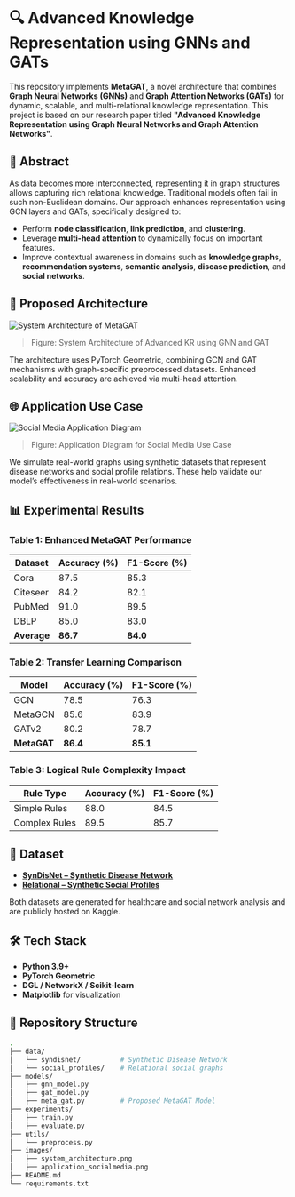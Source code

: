 # 🔍 Advanced Knowledge Representation using GNNs and GATs

This repository implements **MetaGAT**, a novel architecture that combines **Graph Neural Networks (GNNs)** and **Graph Attention Networks (GATs)** for dynamic, scalable, and multi-relational knowledge representation. This project is based on our research paper titled **"Advanced Knowledge Representation using Graph Neural Networks and Graph Attention Networks"**.

## 📄 Abstract

As data becomes more interconnected, representing it in graph structures allows capturing rich relational knowledge. Traditional models often fail in such non-Euclidean domains. Our approach enhances representation using GCN layers and GATs, specifically designed to:

- Perform **node classification**, **link prediction**, and **clustering**.
- Leverage **multi-head attention** to dynamically focus on important features.
- Improve contextual awareness in domains such as **knowledge graphs**, **recommendation systems**, **semantic analysis**, **disease prediction**, and **social networks**.

## 🧠 Proposed Architecture

![System Architecture of MetaGAT](./images/system_architecture.png)

> Figure: System Architecture of Advanced KR using GNN and GAT

The architecture uses PyTorch Geometric, combining GCN and GAT mechanisms with graph-specific preprocessed datasets. Enhanced scalability and accuracy are achieved via multi-head attention.

## 🌐 Application Use Case

![Social Media Application Diagram](./images/application_socialmedia.png)

> Figure: Application Diagram for Social Media Use Case

We simulate real-world graphs using synthetic datasets that represent disease networks and social profile relations. These help validate our model’s effectiveness in real-world scenarios.

## 📊 Experimental Results

### Table 1: Enhanced MetaGAT Performance

| Dataset   | Accuracy (%) | F1-Score (%) |
|-----------|--------------|--------------|
| Cora      | 87.5         | 85.3         |
| Citeseer  | 84.2         | 82.1         |
| PubMed    | 91.0         | 89.5         |
| DBLP      | 85.0         | 83.0         |
| **Average** | **86.7**     | **84.0**     |

### Table 2: Transfer Learning Comparison

| Model        | Accuracy (%) | F1-Score (%) |
|--------------|--------------|--------------|
| GCN          | 78.5         | 76.3         |
| MetaGCN      | 85.6         | 83.9         |
| GATv2        | 80.2         | 78.7         |
| **MetaGAT**  | **86.4**     | **85.1**     |

### Table 3: Logical Rule Complexity Impact

| Rule Type      | Accuracy (%) | F1-Score (%) |
|----------------|--------------|--------------|
| Simple Rules   | 88.0         | 84.5         |
| Complex Rules  | 89.5         | 85.7         |

## 📁 Dataset

- **[SynDisNet – Synthetic Disease Network](https://www.kaggle.com/datasets/aayusic/synthetic-disease-network-dataset-syndisnet)**
- **[Relational – Synthetic Social Profiles](https://www.kaggle.com/datasets/atharv01/synthetic-social-profiles-dataset-relational)**

Both datasets are generated for healthcare and social network analysis and are publicly hosted on Kaggle.

## 🛠️ Tech Stack

- **Python 3.9+**
- **PyTorch Geometric**
- **DGL / NetworkX / Scikit-learn**
- **Matplotlib** for visualization

## 📂 Repository Structure

```bash
.
├── data/
│   └── syndisnet/          # Synthetic Disease Network
│   └── social_profiles/    # Relational social graphs
├── models/
│   ├── gnn_model.py
│   ├── gat_model.py
│   ├── meta_gat.py         # Proposed MetaGAT Model
├── experiments/
│   ├── train.py
│   ├── evaluate.py
├── utils/
│   └── preprocess.py
├── images/
│   ├── system_architecture.png
│   ├── application_socialmedia.png
├── README.md
└── requirements.txt
